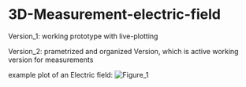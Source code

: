# 3D-Measurement-electric-field

Version_1: working prototype with live-plotting

Version_2: prametrized and organized Version, which is active working version for measurements


example plot of an Electric field:
![Figure_1](https://github.com/fabipfeif/3D-Measurement-electric-field/assets/74175600/d61b6b72-cce9-43eb-955e-911dbacef4fc)

